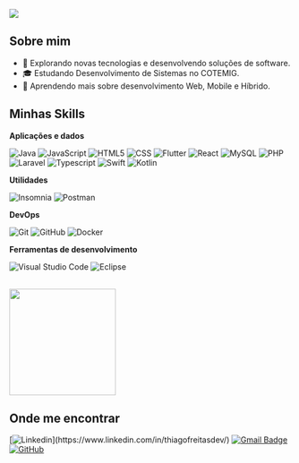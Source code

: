 ![](https://komarev.com/ghpvc/?username=Furbim&color=006bed)

## Sobre mim

- 🤔 Explorando novas tecnologias e desenvolvendo soluções de software.
- 🎓 Estudando Desenvolvimento de Sistemas no COTEMIG.
- 🌱 Aprendendo mais sobre desenvolvimento Web, Mobile e Híbrido.

## Minhas Skills

**Aplicações e dados**

![Java](https://img.shields.io/badge/-Java-333333?style=flat&logo=Java&logoColor=007396)
![JavaScript](https://img.shields.io/badge/-JavaScript-333333?style=flat&logo=javascript)
![HTML5](https://img.shields.io/badge/-HTML5-333333?style=flat&logo=HTML5)
![CSS](https://img.shields.io/badge/-CSS-333333?style=flat&logo=CSS3&logoColor=1572B6)
![Flutter](https://img.shields.io/badge/-Flutter-333333?style=flat&logo=Flutter)
![React](https://img.shields.io/badge/-React-333333?style=flat&logo=react)
![MySQL](https://img.shields.io/badge/-MySQL-333333?style=flat&logo=mysql)
![PHP](https://img.shields.io/badge/-PHP-333333?style=flat&logo=php)
![Laravel](https://img.shields.io/badge/-Laravel-333333?style=flat&logo=Laravel)
![Typescript](https://img.shields.io/badge/-Typescript-333333?style=flat&logo=Typescript)
![Swift](https://img.shields.io/badge/-Swift-333333?style=flat&logo=Swift)
![Kotlin](https://img.shields.io/badge/-Kotlin-333333?style=flat&logo=Kotlin)


**Utilidades**

![Insomnia](https://img.shields.io/badge/-Insomnia-333333?style=flat&logo=insomnia)
![Postman](https://img.shields.io/badge/-Postman-333333?style=flat&logo=postman)

**DevOps**

![Git](https://img.shields.io/badge/-Git-333333?style=flat&logo=git)
![GitHub](https://img.shields.io/badge/-GitHub-333333?style=flat&logo=github)
![Docker](https://img.shields.io/badge/-Docker-333333?style=flat&logo=docker)

**Ferramentas de desenvolvimento**

![Visual Studio Code](https://img.shields.io/badge/-Visual%20Studio%20Code-333333?style=flat&logo=visual-studio-code&logoColor=007ACC)
![Eclipse](https://img.shields.io/badge/-Eclipse-333333?style=flat&logo=eclipse-ide&logoColor=2C2255)

<br/>
<a href="https://github.com/Furbim" title="Perfil do Thiago">
  <img height="190em" src="https://github-readme-stats.vercel.app/api?username=Furbim&theme=dracula&show_icons=true" />
</a>

## Onde me encontrar

[![Linkedin](https://img.shields.io/badge/-Thiago-blue?style=flat-square&logo=Linkedin&logoColor=white&link=[LINK-DO-SEU-LINKEDIN](https://www.linkedin.com/in/thiagofreitasdev/))](https://www.linkedin.com/in/thiagofreitasdev/)
[![Gmail Badge](https://img.shields.io/badge/-thiagofreitasofc202@gmail.com-006bed?style=flat-square&logo=Gmail&logoColor=white&link=mailto:thiagofreitasofc202@gmail.com)](mailto:thiagofreitasofc202@gmail.com)
[![GitHub](https://img.shields.io/github/followers/Furbim?label=follow&style=social)](https://github.com/Furbim/)
